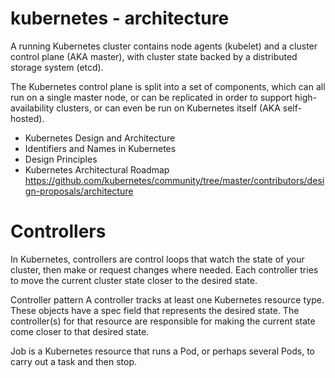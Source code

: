 # kubernetes - architecture

A running Kubernetes cluster contains node agents (kubelet) and a cluster control plane (AKA master), with cluster state backed by a distributed storage system (etcd).

The Kubernetes control plane is split into a set of components, which can all run on a single master node, or can be replicated in order to support high-availability clusters, or can even be run on Kubernetes itself (AKA self-hosted).


- Kubernetes Design and Architecture
- Identifiers and Names in Kubernetes
- Design Principles
- Kubernetes Architectural Roadmap
https://github.com/kubernetes/community/tree/master/contributors/design-proposals/architecture


# Controllers

In Kubernetes, controllers are control loops that watch the state of your cluster, then make or request changes where needed. Each controller tries to move the current cluster state closer to the desired state.

Controller pattern
A controller tracks at least one Kubernetes resource type. These objects have a spec field that represents the desired state. The controller(s) for that resource are responsible for making the current state come closer to that desired state.


Job is a Kubernetes resource that runs a Pod, or perhaps several Pods, to carry out a task and then stop.